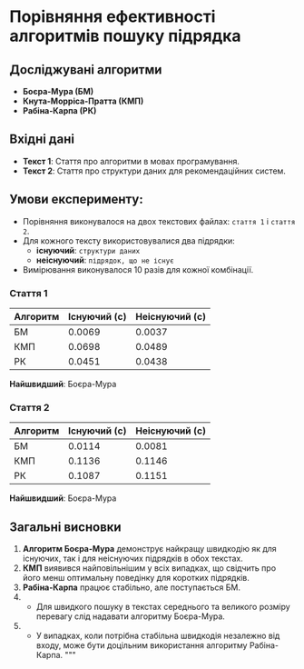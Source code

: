 # Порівняння ефективності алгоритмів пошуку підрядка

## Досліджувані алгоритми
- **Боєра-Мура (БМ)**
- **Кнута-Морріса-Пратта (КМП)**
- **Рабіна-Карпа (РК)**

## Вхідні дані
- **Текст 1**: Стаття про алгоритми в мовах програмування.
- **Текст 2**: Стаття про структури даних для рекомендаційних систем.

## Умови експерименту:
- Порівняння виконувалося на двох текстових файлах: `стаття 1` і `стаття 2`.
- Для кожного тексту використовувалися два підрядки:
  - **існуючий**: `структури даних`
  - **неіснуючий**: `підрядок, що не існує`
- Вимірювання виконувалося 10 разів для кожної комбінації.


### Стаття 1
| Алгоритм | Існуючий (с) | Неіснуючий (с) |
|----------|--------------|----------------|
| БМ       | 0.0069       | 0.0037         |
| КМП      | 0.0698       | 0.0489         |
| РК       | 0.0451       | 0.0438         |

**Найшвидший**: Боєра-Мура

### Стаття 2
| Алгоритм | Існуючий (с) | Неіснуючий (с) |
|----------|--------------|----------------|
| БМ       | 0.0114       | 0.0081         |
| КМП      | 0.1136       | 0.1146         |
| РК       | 0.1087       | 0.1151         |

**Найшвидший**: Боєра-Мура

## Загальні висновки

1. **Алгоритм Боєра-Мура** демонструє найкращу швидкодію як для існуючих, так і для неіснуючих підрядків в обох текстах.
2. **КМП** виявився найповільнішим у всіх випадках, що свідчить про його менш оптимальну поведінку для коротких підрядків.
3. **Рабіна-Карпа** працює стабільно, але поступається БМ.
4. - Для швидкого пошуку в текстах середнього та великого розміру перевагу слід надавати алгоритму Боєра-Мура.
5. - У випадках, коли потрібна стабільна швидкодія незалежно від входу, може бути доцільним використання алгоритму Рабіна-Карпа.
"""

